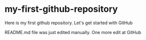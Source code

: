 # my-first-github-repository
Here is my first github repository. Let's get started with GitHub

README.md file was just edited manually. One more edit at GitHub
